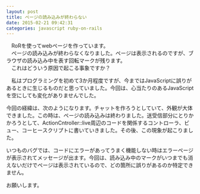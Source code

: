 ```yaml
---
layout: post
title: ページの読み込みが終わらない
date: 2015-02-21 09:42:31
categories: javascript ruby-on-rails
---
```

<p>　RoRを使ってwebページを作っています。<br>
　ページの読み込みが終わらなくなりました。ページは表示されるのですが、ブラウザの読み込み中を表す回転マークが残ります。<br>
　これはどういう原因で起こる事象ですか？</p>

<p>　私はプログラミングを初めて3か月程度ですが、今まではJavaScriptに誤りがあるときに生じるものだと思っていました。今回は、心当たりのあるJavaScriptを空にしても変化がありませんでした。</p>

<p>今回の経緯は、次のようになります。チャットを作ろうとしていて、外観が大体できました。この時は、ページの読み込みは終わりました。送受信部分にとりかかろうとして、ActionCntroller::live周辺のコードを関係するコントローラ、ビュー、コーヒースクリプトに書いていきました。その後、この現象が起こりました。</p>

<p>いつものバグでは、コードにエラーがあってうまく機能しない時はエラーページが表示されてメッセージが出ます。今回は、読み込み中のマークがいつまでも消えないだけでページは表示されているので、どの箇所に誤りがあるのか特定できません。</p>

<p>お願いします。</p>
